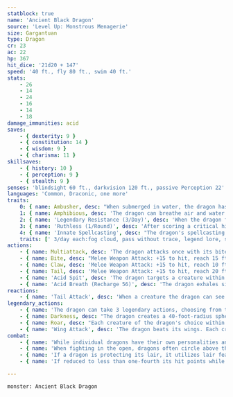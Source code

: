 ```yaml
---
statblock: true
name: 'Ancient Black Dragon'
source: 'Level Up: Monstrous Menagerie'
size: Gargantuan
type: Dragon
cr: 23
ac: 22
hp: 367
hit_dice: '21d20 + 147'
speed: '40 ft., fly 80 ft., swim 40 ft.'
stats:
    - 26
    - 14
    - 24
    - 16
    - 14
    - 18
damage_immunities: acid
saves:
    - { dexterity: 9 }
    - { constitution: 14 }
    - { wisdom: 9 }
    - { charisma: 11 }
skillsaves:
    - { history: 10 }
    - { perception: 9 }
    - { stealth: 9 }
senses: 'blindsight 60 ft., darkvision 120 ft., passive Perception 22'
languages: 'Common, Draconic, one more'
traits:
    0: { name: Ambusher, desc: "When submerged in water, the dragon has advantage on Stealth checks. If the dragon hits a creature that can't see it with its bite, it can deal piercing damage and grapple the target simultaneously." }
    1: { name: Amphibious, desc: 'The dragon can breathe air and water.' }
    2: { name: 'Legendary Resistance (3/Day)', desc: 'When the dragon fails a saving throw, it can choose to succeed instead. When it does, it sheds some of its scales, which turn to mud. If it has no more uses of this ability, its Armor Class is reduced to 20 until it finishes a long rest.' }
    3: { name: 'Ruthless (1/Round)', desc: 'After scoring a critical hit on its turn, the dragon can immediately make one claw attack.' }
    4: { name: 'Innate Spellcasting', desc: "The dragon's spellcasting ability is Charisma (save DC 19). It can innately cast the following spells, requiring no material components." }
    traits: [' 3/day each:fog cloud, pass without trace, legend lore, speak with dead', ' 1/day each: create undead, insect plague']
actions:
    - { name: Multiattack, desc: 'The dragon attacks once with its bite and twice with its claws. In place of its bite attack, it can use Acid Spit.' }
    - { name: Bite, desc: "Melee Weapon Attack: +15 to hit, reach 15 ft., one target. Hit: 30 (4d10 + 8) piercing damage plus 9 (2d8) acid damage. Instead of dealing piercing damage, the dragon can grapple the target (escape DC 23), and a Huge or smaller creature grappled in this way is restrained. While grappling a creature, the dragon can't bite or use Acid Spit against another target." }
    - { name: Claw, desc: 'Melee Weapon Attack: +15 to hit, reach 10 ft., one target. Hit: 21 (3d8 + 8) slashing damage.' }
    - { name: Tail, desc: 'Melee Weapon Attack: +15 to hit, reach 20 ft., one target. Hit: 21 (3d8 + 8) bludgeoning damage, and the dragon pushes the target 10 feet away.' }
    - { name: 'Acid Spit', desc: 'The dragon targets a creature within 60 feet, forcing it to make a DC 22 Dexterity saving throw. The creature takes 22 (4d10) acid damage on a failure or half damage on a success. A creature that fails the save also takes 11 (2d10) ongoing acid damage. A creature can use an action to end the ongoing damage.' }
    - { name: 'Acid Breath (Recharge 56)', desc: 'The dragon exhales sizzling acid in a 90-foot-long, 10-foot-wide line. Each creature in that area makes a DC 22 Dexterity saving throw, taking 85 (19d8) acid damage on a failed save or half damage on a success. A creature that fails the save is blinded until the end of its next turn.' }
reactions:
    - { name: 'Tail Attack', desc: 'When a creature the dragon can see within 10 feet hits the dragon with a melee attack, the dragon makes a tail attack against it.' }
legendary_actions:
    - { name: 'The dragon can take 3 legendary actions, choosing from the options below', desc: "Only one legendary action can be used at a time and only at the end of another creature's turn. It regains spent legendary actions at the start of its turn." }
    - { name: Darkness, desc: "The dragon creates a 40-foot-radius sphere of magical darkness originating from a point it can see within 120 feet. Darkvision can't penetrate this darkness. The darkness lasts for 1 minute or until the dragon uses this action again." }
    - { name: Roar, desc: "Each creature of the dragon's choice within 120 feet that can hear it makes a DC 19 Charisma saving throw. On a failure, it is frightened for 1 minute. A creature repeats the saving throw at the end of its turns, ending the effect on itself on a success. When it succeeds on a saving throw or the effect ends for it, it is immune to Roar for 24 hours." }
    - { name: 'Wing Attack', desc: 'The dragon beats its wings. Each creature within 15 feet makes a DC 22 Dexterity saving throw. On a failure, it is pushed 10 feet away and knocked prone. The dragon can then fly up to half its fly speed.' }
combat:
    - { name: 'While individual dragons have their own personalities and tactics, most rely heavily on their breath weapons', desc: 'They use them whenever they can, preferably from maximum distance and while flying above their enemies.' }
    - { name: 'When fighting in the open, dragons often circle above their enemies as they wait for their breath weapons to recharge', desc: "They only close to melee if their enemies deal significant damage with ranged attacks, or if they can savage an enemy cut off from its allies. Once bloodied, dragons become more aggressive, attacking with bite and claws when their breath weapons aren't available." }
    - { name: 'If a dragon is protecting its lair, it utilizes lair features, traps, allies, and architecture such as escape tunnels to keep up a hit-and-run fight, reappearing only when it has a fully-recharged breath weapon', desc: 'If the dragon is forced into melee combat, it uses its bite and claws against a single foe. If it has legendary actions like Roar and Wing Attack, it uses them to disperse its other enemies.' }
    - { name: 'If reduced to less than one-fourth its hit points while fighting in the open, a dragon flies away', desc: 'However, it fights to the death to defend its lair, unless it can regain the upper hand through tricks or bargains.' }

---
```

```statblock
monster: Ancient Black Dragon
```
